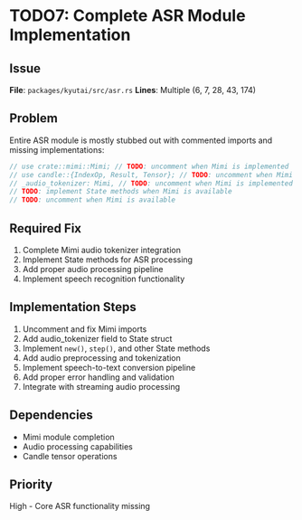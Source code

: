 # TODO7: Complete ASR Module Implementation

## Issue
**File**: `packages/kyutai/src/asr.rs`
**Lines**: Multiple (6, 7, 28, 43, 174)

## Problem
Entire ASR module is mostly stubbed out with commented imports and missing implementations:

```rust
// use crate::mimi::Mimi; // TODO: uncomment when Mimi is implemented
// use candle::{IndexOp, Result, Tensor}; // TODO: uncomment when Mimi is implemented
// _audio_tokenizer: Mimi, // TODO: uncomment when Mimi is implemented
// TODO: implement State methods when Mimi is available
// TODO: uncomment when Mimi is available
```

## Required Fix
1. Complete Mimi audio tokenizer integration
2. Implement State methods for ASR processing
3. Add proper audio processing pipeline
4. Implement speech recognition functionality

## Implementation Steps
1. Uncomment and fix Mimi imports
2. Add audio_tokenizer field to State struct
3. Implement `new()`, `step()`, and other State methods
4. Add audio preprocessing and tokenization
5. Implement speech-to-text conversion pipeline
6. Add proper error handling and validation
7. Integrate with streaming audio processing

## Dependencies
- Mimi module completion
- Audio processing capabilities
- Candle tensor operations

## Priority
High - Core ASR functionality missing